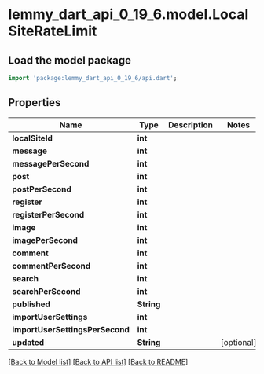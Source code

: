 # lemmy_dart_api_0_19_6.model.LocalSiteRateLimit

## Load the model package
```dart
import 'package:lemmy_dart_api_0_19_6/api.dart';
```

## Properties
Name | Type | Description | Notes
------------ | ------------- | ------------- | -------------
**localSiteId** | **int** |  | 
**message** | **int** |  | 
**messagePerSecond** | **int** |  | 
**post** | **int** |  | 
**postPerSecond** | **int** |  | 
**register** | **int** |  | 
**registerPerSecond** | **int** |  | 
**image** | **int** |  | 
**imagePerSecond** | **int** |  | 
**comment** | **int** |  | 
**commentPerSecond** | **int** |  | 
**search** | **int** |  | 
**searchPerSecond** | **int** |  | 
**published** | **String** |  | 
**importUserSettings** | **int** |  | 
**importUserSettingsPerSecond** | **int** |  | 
**updated** | **String** |  | [optional] 

[[Back to Model list]](../README.md#documentation-for-models) [[Back to API list]](../README.md#documentation-for-api-endpoints) [[Back to README]](../README.md)


